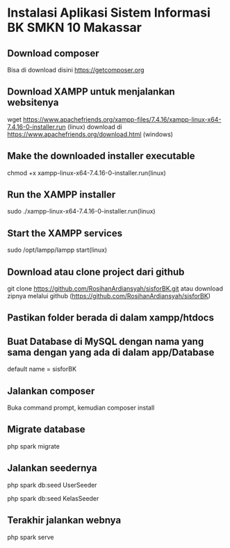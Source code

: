 # Instalasi Aplikasi Sistem Informasi BK SMKN 10 Makassar

## Download composer
Bisa di download disini 
https://getcomposer.org

## Download XAMPP untuk menjalankan websitenya
wget https://www.apachefriends.org/xampp-files/7.4.16/xampp-linux-x64-7.4.16-0-installer.run (linux)
download di https://www.apachefriends.org/download.html (windows)

## Make the downloaded installer executable
chmod +x xampp-linux-x64-7.4.16-0-installer.run(linux)

## Run the XAMPP installer
sudo ./xampp-linux-x64-7.4.16-0-installer.run(linux)

## Start the XAMPP services
sudo /opt/lampp/lampp start(linux)

## Download atau clone project dari github
git clone https://github.com/RosihanArdiansyah/sisforBK.git
atau download zipnya melalui github (https://github.com/RosihanArdiansyah/sisforBK)

## Pastikan folder berada di dalam xampp/htdocs

## Buat Database di MySQL dengan nama yang sama dengan yang ada di dalam app/Database
default name  = sisforBK

## Jalankan composer 
Buka command prompt, kemudian composer install

## Migrate database
php spark migrate

## Jalankan seedernya
php spark db:seed UserSeeder

php spark db:seed KelasSeeder

## Terakhir jalankan webnya
php spark serve
